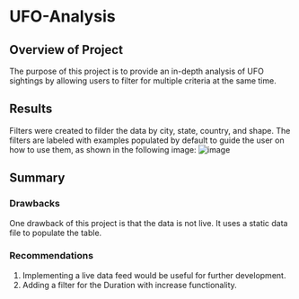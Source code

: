 # UFO-Analysis

## Overview of Project
The purpose of this project is to provide an in-depth analysis of UFO sightings by allowing users to filter for multiple criteria at the same time. 

## Results
Filters were created to filder the data by city, state, country, and shape. The filters are labeled with examples populated by default to guide the user on how to use them, as shown in the following image:
![image](https://user-images.githubusercontent.com/5934390/119269148-3b6e4a80-bbc4-11eb-9c08-31cd62802f33.png)

## Summary
### Drawbacks
One drawback of this project is that the data is not live. It uses a static data file to populate the table.

### Recommendations
1. Implementing a live data feed would be useful for further development.
2. Adding a filter for the Duration with increase functionality.
